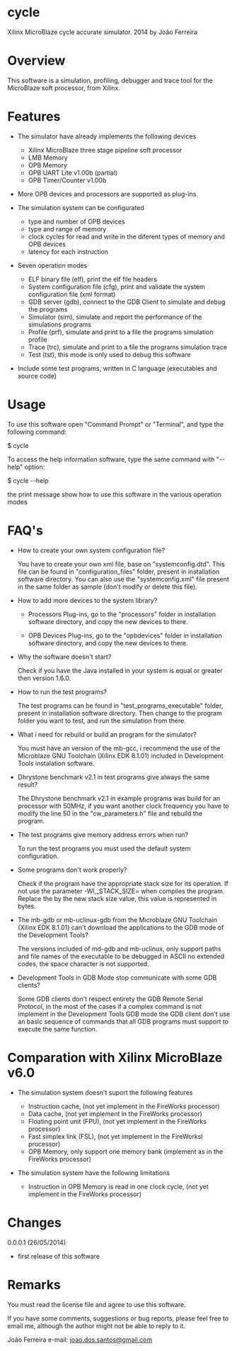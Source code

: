 cycle
=====
Xilinx MicroBlaze cycle accurate simulator. 
2014 by João Ferreira


Overview
=====
This software is a simulation, profiling, debugger and trace tool
for the MicroBlaze soft processor, from Xilinx.


Features
=====
* The simulator have already implements the following devices
  - Xilinx MicroBlaze three stage pipeline soft processor
  - LMB Memory
  - OPB Memory
  - OPB UART Lite v1.00b (partial)
  - OPB Timer/Counter v1.00b

* More OPB devices and processors are supported as plug-ins

* The simulation system can be configurated
  - type and number of OPB devices
  - type and range of memory
  - clock cycles for read and write in the diferent types of memory and OPB devices
  - latency for each instruction

* Seven operation modes
  - ELF binary file (elf), print the elf file headers
  - System configuration file (cfg), print and validate the system configuration file (xml format)
  - GDB server (gdb), connect to the GDB Client to simulate and debug the programs
  - Simulator (sim), simulate and report the performance of the simulations programs
  - Profile (prf), simulate and print to a file the programs simulation profile
  - Trace (trc), simulate and print to a file the programs simulation trace
  - Test (tst), this mode is only used to debug this software
   

* Include some test programs, written in C language (executables and source code)


Usage
=====
To use this software open "Command Prompt" or "Terminal", and type the following command:

 $ cycle


To access the help information software, type the same command with "--help" option:

 $ cycle --help

the print message show how to use this software in the various operation modes


FAQ's
=====
* How to create your own system configuration file?

  You have to create your own xml file, base on "systemconfig.dtd". This file can be found in 
"configuration_files" folder, present in installation software directory. You can also use 
the "systemconfig.xml" file present in the same folder as sample (don't modify or delete this file).


* How to add more devices to the system library?

  - Processors Plug-ins, go to the "processors" folder in installation software directory, and copy 
                      the new devices to there.

  - OPB Devices Plug-ins, go to the "opbdevices" folder in installation software directory, and copy 
                      the new devices to there.


* Why the software doesn't start?

  Check if you have the Java installed in your system is equal or greater then version 1.6.0.


* How to run the test programs?

  The test programs can be found in "test_programs_executable" folder, present in installation 
software directory. Then change to the program folder you want to test, and run the simulation from 
there.


* What i need for rebuild or build an program for the simulator?

  You must have an version of the mb-gcc, i recommend the use of the Microblaze GNU Toolchain 
(Xilinx EDK 8.1.01) included in Development Tools instalation software.


* Dhrystone benchmark v2.1 in test programs give always the same result?

  The Dhrystone benchmark v2.1 in example programs was build for an processor with 50MHz, if you want 
another clock frequency you have to modify the line 50 in the "cw_parameters.h" file and rebuild the 
program.


* The test programs give memory address errors when run?

  To run the test programs you must used the default system configuration.


* Some programs don't work properly?

  Check if the program have the appropriate stack size for its operation. If not use the parameter 
  -Wl,_STACK_SIZE=<stack size> when compiles the program. Replace the <stack size> by the new stack 
  size value, this value is represented in bytes.


* The mb-gdb or mb-uclinux-gdb from the Microblaze GNU Toolchain (Xilinx EDK 8.1.01) can't download 
the applications to the GDB mode of the Development Tools?

  The versions included of md-gdb and mb-uclinux, only support paths and file names of the executable 
to be debugged in ASCII no extended codes, the space character is not supported.


* Development Tools in GDB Mode stop communicate with some GDB clients?

  Some GDB clients don't respect entirety the GDB Remote Serial Protocol, in the most of the cases if 
a complex command is not implement in the Development Tools GDB mode the GDB client don't use an basic 
sequence of commands that all GDB programs must support to execute the same function.


Comparation with Xilinx MicroBlaze v6.0
=====
* The simulation system doesn't suport the following features
  - Instruction cache, (not yet implement in the FireWorks processor)
  - Data cache, (not yet implement in the FireWorks processor)
  - Floating point unit (FPU), (not yet implement in the FireWorks processor)
  - Fast simplex link (FSL), (not yet implement in the FireWorksl processor)
  - OPB Memory, only support one memory bank (implement as in the FireWorks processor)

* The simulation system have the following limitations
  - Instruction in OPB Memory is read in one clock cycle, (not yet implement in the FireWorks processor)


Changes
=====
0.0.0.1 (26/05/2014)
* first release of this software


Remarks
=====
You must read the license file and agree to use this software.

If you have some comments, suggestions or bug reports, please feel free 
to email me, although the author might not be able to reply to it.

João Ferreira
e-mail: joao.dos.santos@gmail.com

